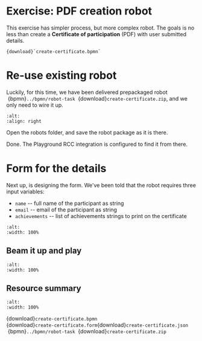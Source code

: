 # Exercise: PDF creation robot

This exercise has simpler process, but more complex robot. The goals is no less than create a **Certificate of participation** (PDF) with user submitted details.

```{bpmn-figure} create-certificate
{download}`create-certificate.bpmn`
```

# Re-use existing robot

Luckily, for this time, we have been delivered prepackaged robot &nbsp;{bpmn}`../bpmn/robot-task`&nbsp; {download}`create-certificate.zip`, and we only need to wire it up.

```{figure} ../playground/desktop-robots.png
:alt:
:align: right
```

Open the robots folder, and save the robot package as it is there.

Done. The Playground RCC integration is configured to find it from there.


# Form for the details

Next up, is designing the form. We've been told that the robot requires three input variables:

* `name` -- full name of the participant as string
* `email` -- email of the participant as string
* `achievements` -- list of achievements strings to print on the certificate

```{figure} submit-details.png
:alt:
:width: 100%
```

## Beam it up and play

```{figure} play-submit-details.png
:alt:
:width: 100%
```

## Resource summary

```{figure} certificate-pdf.png
:alt:
:width: 100%
```

{download}`create-certificate.bpmn`<br/>
{download}`create-certificate.form`{download}`create-certificate.json`<br/>
&nbsp;{bpmn}`../bpmn/robot-task`&nbsp; {download}`create-certificate.zip`


